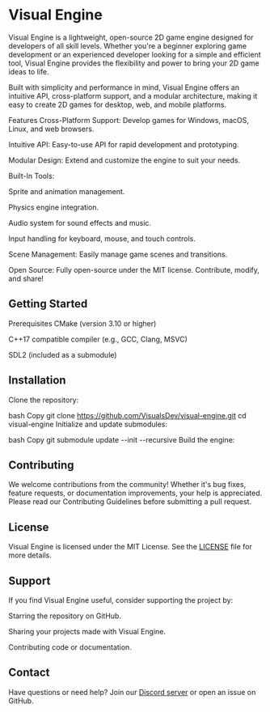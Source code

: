 # Visual Engine
Visual Engine is a lightweight, open-source 2D game engine designed for developers of all skill levels. Whether you're a beginner exploring game development or an experienced developer looking for a simple and efficient tool, Visual Engine provides the flexibility and power to bring your 2D game ideas to life.

Built with simplicity and performance in mind, Visual Engine offers an intuitive API, cross-platform support, and a modular architecture, making it easy to create 2D games for desktop, web, and mobile platforms.

Features
Cross-Platform Support: Develop games for Windows, macOS, Linux, and web browsers.

Intuitive API: Easy-to-use API for rapid development and prototyping.

Modular Design: Extend and customize the engine to suit your needs.

Built-In Tools:

Sprite and animation management.

Physics engine integration.

Audio system for sound effects and music.

Input handling for keyboard, mouse, and touch controls.

Scene Management: Easily manage game scenes and transitions.

Open Source: Fully open-source under the MIT license. Contribute, modify, and share!

## Getting Started
Prerequisites
CMake (version 3.10 or higher)

C++17 compatible compiler (e.g., GCC, Clang, MSVC)

SDL2 (included as a submodule)

## Installation
Clone the repository:

bash
Copy
git clone https://github.com/VisualsDev/visual-engine.git
cd visual-engine
Initialize and update submodules:

bash
Copy
git submodule update --init --recursive
Build the engine:

## Contributing
We welcome contributions from the community! Whether it's bug fixes, feature requests, or documentation improvements, your help is appreciated. Please read our Contributing Guidelines before submitting a pull request.

## License
Visual Engine is licensed under the MIT License. See the [LICENSE](https://github.com/VisualsDev/visual-engine/blob/main/LICENSE) file for more details.

## Support
If you find Visual Engine useful, consider supporting the project by:

Starring the repository on GitHub.

Sharing your projects made with Visual Engine.

Contributing code or documentation.

## Contact
Have questions or need help? Join our [Discord server](https://github.com/VisualsDev/visual-engine/#) or open an issue on GitHub.
